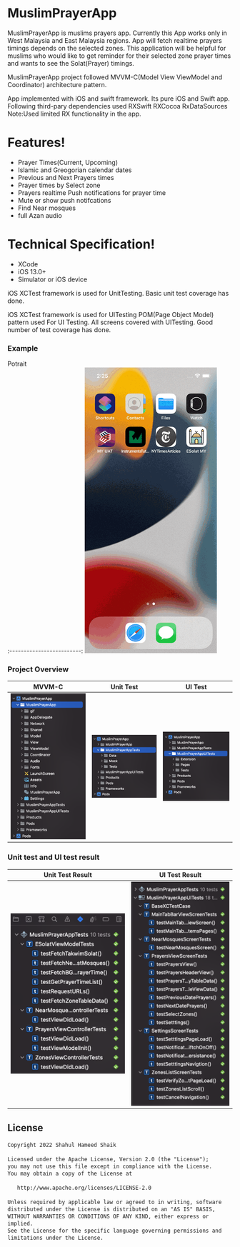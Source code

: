 # MuslimPrayerApp

MuslimPrayerApp is muslims prayers app. Currently this App works only in West Malaysia and East Malaysia regions.
App will fetch realtime prayers timings depends on the selected zones. This application will be helpful for muslims who would like to get reminder for their selected zone prayer times and wants to see the Solat(Prayer) timings.

MuslimPrayerApp project followed MVVM-C(Model View ViewModel and Coordinator) architecture pattern.

App implemented with iOS and swift framework. Its pure iOS and Swift app.
Following third-pary dependencies used
RXSwift
RXCocoa
RxDataSources
Note:Used limited RX functionality in the app.

# Features!
  - Prayer Times(Current, Upcoming)
  - Islamic and Greogorian calendar dates
  - Previous and Next Prayers times
  - Prayer times by Select zone 
  - Prayers realtime Push notifications for prayer time
  - Mute or show push notifcations
  - Find Near mosques
  - full Azan audio

# Technical Specification!
  - XCode
  - iOS 13.0+
  - Simulator or iOS device

iOS XCTest framework is used for UnitTesting.
Basic unit test coverage has done.

iOS XCTest framework is used for UITesting
POM(Page Object Model) pattern used For UI Testing.
All screens covered with UITesting.
Good number of test coverage has done. 

### Example
Potrait                    
:-------------------------:
![](AppGifs/ESolat_MY.gif)             

### Project Overview
 MVVM-C                                       | Unit Test                                        | UI Test
:-------------------------------------------:|:-------------------------------------------------:|:-------------------------:
![Project](/AppImages/App_ProjectOverview.png) | ![Project](/AppImages/Unitesting_ProjectOverview.png) | ![Project](/AppImages/UITesting_ProjectOverview.png)


### Unit test and UI test result

Unit Test Result                   |  UI Test Result
:---------------------------------:|:-------------------------:
![Project](/AppImages/UnitTesting.png)| ![Project](/AppImages/UITesting.png)


License
-------

    Copyright 2022 Shahul Hameed Shaik

    Licensed under the Apache License, Version 2.0 (the "License");
    you may not use this file except in compliance with the License.
    You may obtain a copy of the License at

       http://www.apache.org/licenses/LICENSE-2.0

    Unless required by applicable law or agreed to in writing, software
    distributed under the License is distributed on an "AS IS" BASIS,
    WITHOUT WARRANTIES OR CONDITIONS OF ANY KIND, either express or implied.
    See the License for the specific language governing permissions and
    limitations under the License.
